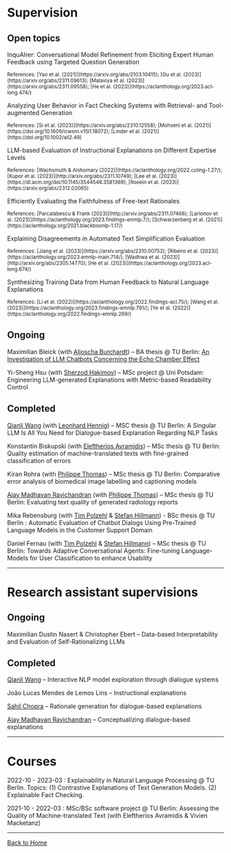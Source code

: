 # Supervision

## Open topics

InquAIrer: Conversational Model Refinement from Eliciting Expert Human Feedback using Targeted Question Generation  
<p style="font-size:smaller;">References: [Yao et al. (2021)](https://arxiv.org/abs/2103.10415); [Gu et al. (2023)](https://arxiv.org/abs/2311.09613); [Malaviya et al. (2023)](https://arxiv.org/abs/2311.09558); [He et al. (2023)](https://aclanthology.org/2023.acl-long.474/)</p>  

Analyzing User Behavior in Fact Checking Systems with Retrieval- and Tool-augmented Generation  
<p style="font-size:smaller;">References: [Si et al. (2023)](https://arxiv.org/abs/2310.12558); [Mohseni et al. (2021)](https://doi.org/10.1609/icwsm.v15i1.18072); [Linder et al. (2021)](https://doi.org/10.1002/ail2.49)</p>  

LLM-based Evaluation of Instructional Explanations on Different Expertise Levels  
<p style="font-size:smaller;">References: [Wachsmuth & Alshomary (2022)](https://aclanthology.org/2022.coling-1.27/); [Kupor et al. (2023)](http://arxiv.org/abs/2311.10749); [Lee et al. (2023)](https://dl.acm.org/doi/10.1145/3544548.3581369); [Rooein et al. (2023)](https://arxiv.org/abs/2312.02065)</p>  

Efficiently Evaluating the Faithfulness of Free-text Rationales  
<p style="font-size:smaller;">References: [Parcalabescu & Frank (2023)](http://arxiv.org/abs/2311.07466); [Larionov et al. (2023)](https://aclanthology.org/2023.findings-emnlp.7/); [Schwarzenberg et al. (2021)](https://aclanthology.org/2021.blackboxnlp-1.17/)</p>  

Explaining Disagreements in Automated Text Simplification Evaluation  
<p style="font-size:smaller;">References: [Jiang et al. (2023)](https://arxiv.org/abs/2310.00752); [Ribeiro et al. (2023)](https://aclanthology.org/2023.emnlp-main.714/); [Wadhwa et al. (2023)](http://arxiv.org/abs/2305.14770); [He et al. (2023)](https://aclanthology.org/2023.acl-long.674/)</p>  

Synthesizing Training Data from Human Feedback to Natural Language Explanations  
<p style="font-size:smaller;">References: [Li et al. (2022)](https://aclanthology.org/2022.findings-acl.75/); [Wang et al. (2023)](https://aclanthology.org/2023.findings-emnlp.791/); [Ye et al. (2022)](https://aclanthology.org/2022.findings-emnlp.269/)</p>  



## Ongoing
Maximilian Bleick (with [Aljoscha Burchardt](https://www.dfki.de/~aburch/)) – BA thesis @ TU Berlin: [An Investigation of LLM Chatbots Concerning the Echo Chamber Effect](https://tu.berlin/index.php?id=246820)  

Yi-Sheng Hsu (with [Sherzod Hakimov](https://sherzod-hakimov.github.io/)) – MSc project @ Uni Potsdam: Engineering LLM-generated Explanations with Metric-based Readability Control  


## Completed
[Qianli Wang](https://github.com/qiaw99) (with [Leonhard Hennig](https://dfki-nlp.github.io/authors/leonhard-hennig/)) – MSC thesis @ TU Berlin: A Singular LLM Is All You Need for Dialogue-based Explanation Regarding NLP Tasks  

Konstantin Biskupski (with [Eleftherios Avramidis](https://github.com/lefterav)) – MSc thesis @ TU Berlin: Quality estimation of machine-translated texts with fine-grained classification of errors  

Kiran Rohra (with [Philippe Thomas](https://github.com/erechtheus)) – MSc thesis @ TU Berlin: Comparative error analysis of biomedical image labelling and captioning models  

[Ajay Madhavan Ravichandran](https://github.com/aj280192) (with [Philippe Thomas](https://github.com/erechtheus)) – MSc thesis @ TU Berlin: Evaluating text quality of generated radiology reports  

Mika Rebensburg (with [Tim Polzehl](https://www.tu.berlin/en/qu/ueber-uns/team-personen/gast-wissenschaftler-partner/dr-tim-polzehl) & [Stefan Hillmann](https://www.tu.berlin/index.php?id=29495)) - BSc thesis @ TU Berlin : Automatic Evaluation of Chatbot Dialogs Using Pre-Trained Language Models in the Customer Support Domain  

Daniel Fernau (with [Tim Polzehl](https://www.tu.berlin/en/qu/ueber-uns/team-personen/gast-wissenschaftler-partner/dr-tim-polzehl) & [Stefan Hillmann](https://www.tu.berlin/index.php?id=29495)) – MSc thesis @ TU Berlin: Towards Adaptive Conversational Agents: Fine-tuning Language-Models for User Classification to enhance Usability  

---


# Research assistant supervisions

## Ongoing

Maximilian Dustin Nasert & Christopher Ebert – Data-based Interpretability and Evaluation of Self-Rationalizing LLMs  

## Completed
[Qianli Wang](https://github.com/qiaw99) – Interactive NLP model exploration through dialogue systems  

João Lucas Mendes de Lemos Lins – Instructional explanations  

[Sahil Chopra](https://schopra6.github.io/) – Rationale generation for dialogue-based explanations  

[Ajay Madhavan Ravichandran](https://github.com/aj280192) – Conceptualizing dialogue-based explanations  


---


# Courses
2022-10 - 2023-03 : Explainability in Natural Language Processing @ TU Berlin. Topics: (1) Contrastive Explanations of Text Generation Models. (2) Explainable Fact Checking.  

2021-10 - 2022-03 : MSc/BSc software project @ TU Berlin: Assessing the Quality of Machine-translated Text (with Eleftherios Avramidis & Vivien Macketanz)  

---

<a href="{{ site.url }}/index">Back to Home</a>
